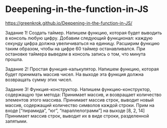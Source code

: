 # Deepening-in-the-function-in-JS
https://greenkrok.github.io/Deepening-in-the-function-in-JS/

Задание 1! Создать таймер.
Напишем функцию, которая будет выводить в консоль любую цифру.
Добавим следующий функционал: каждую секунду цифра должна увеличиваться на единицу.
Расширим функцию таким образом, чтобы на цифре 60 таймер останавливался.
При остановке таймера выведем в консоль запись о том, что минута прошла.

Задание 2! Простая функция-калькулятор.
Напишем функцию, которая будет принимать массив чисел.
На выходе эта функция должна возвращать сумму этих чисел.

Задание 3! Функция-конструктор.
Напишем функцию-конструктор, содержащую три метода:
Принимает массив, и возвращает количество элементов этого массива.
Принимает массив строк, выводит новый массив, содержащий количество символов каждой строки. 
Прим на входе [“пирамида”, “юг”, “параллелограмм”] на выходе [8, 2, 14]
Принимает массив строк, выводит их в виде строки, разделенной запятыми.
